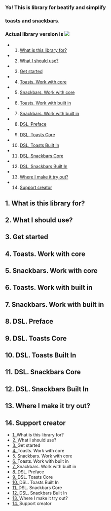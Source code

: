 ### Yo! This is library for beatify and simplify 
### toasts and snackbars.

### Actual library version is [![](https://www.jitpack.io/v/hardcoderdev/shiraseru.svg)](https://www.jitpack.io/#hardcoderdev/shiraseru)

* 1. [What is this library for?](#LibraryPreview)
* 2. [What I should use?](#SeparationConcept)
* 3. [Get started](#GetStarted)
* 4. [Toasts. Work with core](#ToastsCore)
* 5. [Snackbars. Work with core](#SnackbarsCore)
* 6. [Toasts. Work with built in](#ToastsBuiltIn)
* 7. [Snackbars. Work with built in](#SnackbarsBuiltIn)
* 8. [DSL. Preface](#DSLPreface)
* 9. [DSL. Toasts Core](#ToastsCoreDSL)
* 10. [DSL. Toasts Built In](#ToastsBuiltInDSL)
* 11. [DSL. Snackbars Core](#SnackbarsCoreDSL)
* 12. [DSL. Snackbars Built In](#SnackbarsBuiltIn)
* 13. [Where I make it try out?](#Samples)
* 14. [Support creator](#SupportCreator)


##  1. <a name='LibraryPreview?'>What is this library for? </a>
##  2. <a name='SeparationConcept'>What I should use? </a>
##  3. <a name='GetStarted'>Get started</a>
##  4. <a name='ToastsCore'>Toasts. Work with core </a>
##  5. <a name='SnackbarsCore'>Snackbars. Work with core </a>
##  6. <a name='ToastsBuiltIn'>Toasts. Work with built in</a>
##  7. <a name='SnackbarsBuiltIn'>Snackbars. Work with built in</a>
##  8. <a name='DSLPreface'>DSL. Preface</a>
##  9. <a name='ToastsCoreDSL'>DSL. Toasts Core</a>
##  10. <a name='ToastsBuiltInDSL'>DSL. Toasts Built In</a>
##  11. <a name='SnackbarsCoreDSL'>DSL. Snackbars Core</a>
##  12. <a name='SnackbarsBuiltIn'>DSL. Snackbars Built In</a>
##  13. <a name='Samples'>Where I make it try out?</a>
##  14. <a name='SupportCreator'>Support creator</a>


- [1. <a name='LibraryPreview?'>What is this library for? </a>](#1-what-is-this-library-for-)
- [2. <a name='SeparationConcept'>What I should use? </a>](#2-what-i-should-use-)
- [3. <a name='GetStarted'>Get started</a>](#3-get-started)
- [4. <a name='ToastsCore'>Toasts. Work with core </a>](#4-toasts-work-with-core-)
- [5. <a name='SnackbarsCore'>Snackbars. Work with core </a>](#5-snackbars-work-with-core-)
- [6. <a name='ToastsBuiltIn'>Toasts. Work with built in</a>](#6-toasts-work-with-built-in)
- [7. <a name='SnackbarsBuiltIn'>Snackbars. Work with built in</a>](#7-snackbars-work-with-built-in)
- [8. <a name='DSLPreface'>DSL. Preface</a>](#8-dsl-preface)
- [9. <a name='ToastsCoreDSL'>DSL. Toasts Core</a>](#9-dsl-toasts-core)
- [10. <a name='ToastsBuiltInDSL'>DSL. Toasts Built In</a>](#10-dsl-toasts-built-in)
- [11. <a name='SnackbarsCoreDSL'>DSL. Snackbars Core</a>](#11-dsl-snackbars-core)
- [12. <a name='SnackbarsBuiltIn'>DSL. Snackbars Built In</a>](#12-dsl-snackbars-built-in)
- [13. <a name='Samples'>Where I make it try out?</a>](#13-where-i-make-it-try-out)
- [14. <a name='SupportCreator'>Support creator</a>](#14-support-creator)
